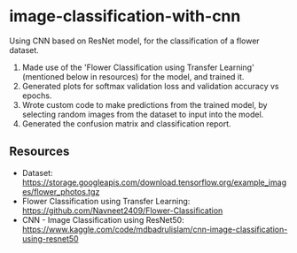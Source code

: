 # image-classification-with-cnn

Using CNN based on ResNet model, for the classification of a flower dataset.

1. Made use of the 'Flower Classification using Transfer Learning' (mentioned below in resources) for the model, and trained it.
2. Generated plots for softmax validation loss and validation accuracy vs epochs.
3. Wrote custom code to make predictions from the trained model, by selecting random images from the dataset to input into the model.
4. Generated the confusion matrix and classification report.

## Resources

- Dataset: https://storage.googleapis.com/download.tensorflow.org/example_images/flower_photos.tgz
- Flower Classification using Transfer Learning: https://github.com/Navneet2409/Flower-Classification
- CNN - Image Classification using ResNet50: https://www.kaggle.com/code/mdbadrulislam/cnn-image-classification-using-resnet50